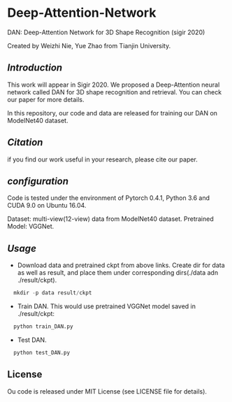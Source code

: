 # Deep-Attention-Network
DAN: Deep-Attention Network for 3D Shape Recognition (sigir 2020)

Created by Weizhi Nie, Yue Zhao from Tianjin University.

## _Introduction_

This work will appear in Sigir 2020. We proposed a Deep-Attention neural network called DAN for 3D shape recognition and retrieval. You can check our paper for more details.

In this repository, our code and data are released for training our DAN on ModelNet40 dataset.

## _Citation_

if you find our work useful in your research, please cite our paper.


## _configuration_
Code is tested under the environment of Pytorch 0.4.1, Python 3.6 and CUDA 9.0 on Ubuntu 16.04.

Dataset: multi-view(12-view) data from ModelNet40 dataset.
Pretrained Model: VGGNet.

## _Usage_
* Download data and pretrained ckpt from above links. Create dir for data as well as result, and place them under corresponding dirs(./data adn ./result/ckpt).

```python
  mkdir -p data result/ckpt
```

* Train DAN. This would use pretrained VGGNet model saved in ./result/ckpt:

```python
  python train_DAN.py
```
* Test DAN. 
```python
  python test_DAN.py
```

## License

Ou code is released under MIT License (see LICENSE file for details).

